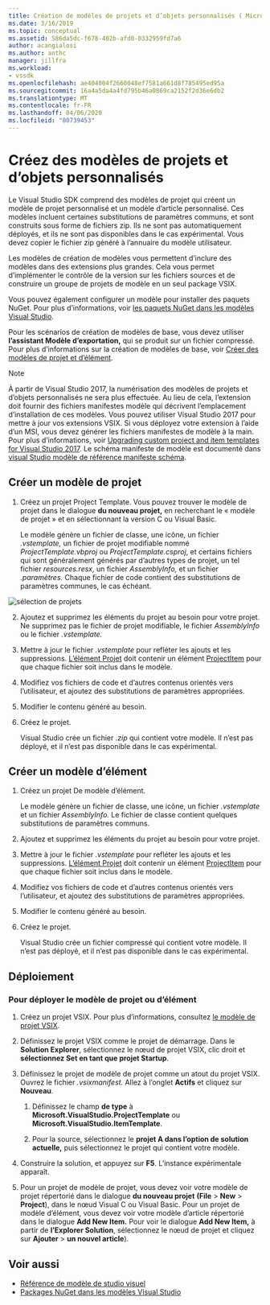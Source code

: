 ```yaml
---
title: Création de modèles de projets et d’objets personnalisés ( Microsoft Docs
ms.date: 3/16/2019
ms.topic: conceptual
ms.assetid: 586da5dc-f678-402b-afd0-0332959fd7a6
author: acangialosi
ms.author: anthc
manager: jillfra
ms.workload:
- vssdk
ms.openlocfilehash: ae404004f2660048ef7581a661d8f785495ed95a
ms.sourcegitcommit: 16a4a5da4a4fd795b46a0869ca2152f2d36e6db2
ms.translationtype: MT
ms.contentlocale: fr-FR
ms.lasthandoff: 04/06/2020
ms.locfileid: "80739453"
---
```

# <a name="create-custom-project-and-item-templates"></a>Créez des modèles de projets et d’objets personnalisés

Le Visual Studio SDK comprend des modèles de projet qui créent un modèle de projet personnalisé et un modèle d’article personnalisé. Ces modèles incluent certaines substitutions de paramètres communs, et sont construits sous forme de fichiers zip. Ils ne sont pas automatiquement déployés, et ils ne sont pas disponibles dans le cas expérimental. Vous devez copier le fichier zip généré à l’annuaire du modèle utilisateur.

Les modèles de création de modèles vous permettent d’inclure des modèles dans des extensions plus grandes. Cela vous permet d’implémenter le contrôle de la version sur les fichiers sources et de construire un groupe de projets de modèle en un seul package VSIX.

Vous pouvez également configurer un modèle pour installer des paquets NuGet. Pour plus d’informations, voir [les paquets NuGet dans les modèles Visual Studio](/nuget/visual-studio-extensibility/visual-studio-templates).

Pour les scénarios de création de modèles de base, vous devez utiliser **l’assistant Modèle d’exportation,** qui se produit sur un fichier compressé. Pour plus d’informations sur la création de modèles de base, voir [Créer des modèles de projet et d’élément](../ide/creating-project-and-item-templates.md).

> [!NOTE]
> À partir de Visual Studio 2017, la numérisation des modèles de projets et d’objets personnalisés ne sera plus effectuée. Au lieu de cela, l’extension doit fournir des fichiers manifestes modèle qui décrivent l’emplacement d’installation de ces modèles. Vous pouvez utiliser Visual Studio 2017 pour mettre à jour vos extensions VSIX. Si vous déployez votre extension à l’aide d’un MSI, vous devez générer les fichiers manifestes de modèle à la main. Pour plus d’informations, voir [Upgrading custom project and item templates for Visual Studio 2017](../extensibility/upgrading-custom-project-and-item-templates-for-visual-studio-2017.md). Le schéma manifeste de modèle est documenté dans [visual Studio modèle de référence manifeste schéma](../extensibility/visual-studio-template-manifest-schema-reference.md).

## <a name="create-a-project-template"></a>Créer un modèle de projet

1. Créez un projet Project Template. Vous pouvez trouver le modèle de projet dans le dialogue **du nouveau projet,** en recherchant le « modèle de projet » et en sélectionnant la version C ou Visual Basic.

     Le modèle génère un fichier de classe, une icône, un fichier *.vstemplate,* un fichier de projet modifiable nommé *ProjectTemplate.vbproj* ou *ProjectTemplate.csproj*, et certains fichiers qui sont généralement générés par d’autres types de projet, un tel fichier *resources.resx,* un fichier *AssemblyInfo,* et un fichier *.paramètres.* Chaque fichier de code contient des substitutions de paramètres communes, le cas échéant.

![sélection de projets](media/project-template-selection.png)

2. Ajoutez et supprimez les éléments du projet au besoin pour votre projet. Ne supprimez pas le fichier de projet modifiable, le fichier *AssemblyInfo* ou le fichier *.vstemplate.*

3. Mettre à jour le fichier *.vstemplate* pour refléter les ajouts et les suppressions. [L’élément Projet](../extensibility/project-element-visual-studio-templates.md) doit contenir un élément [ProjectItem](../extensibility/projectitem-element-visual-studio-item-templates.md) pour que chaque fichier soit inclus dans le modèle.

4. Modifiez vos fichiers de code et d’autres contenus orientés vers l’utilisateur, et ajoutez des substitutions de paramètres appropriées.

5. Modifier le contenu généré au besoin.

6. Créez le projet.

     Visual Studio crée un fichier *.zip* qui contient votre modèle. Il n’est pas déployé, et il n’est pas disponible dans le cas expérimental.

## <a name="create-an-item-template"></a>Créer un modèle d’élément

1. Créez un projet De modèle d’élément.

     Le modèle génère un fichier de classe, une icône, un fichier *.vstemplate* et un fichier *AssemblyInfo.* Le fichier de classe contient quelques substitutions de paramètres communs.

2. Ajoutez et supprimez les éléments du projet au besoin pour votre projet.

3. Mettre à jour le fichier *.vstemplate* pour refléter les ajouts et les suppressions. [L’élément Projet](../extensibility/project-element-visual-studio-templates.md) doit contenir un élément [ProjectItem](../extensibility/projectitem-element-visual-studio-item-templates.md) pour que chaque fichier soit inclus dans le modèle.

4. Modifiez vos fichiers de code et d’autres contenus orientés vers l’utilisateur, et ajoutez des substitutions de paramètres appropriées.

5. Modifier le contenu généré au besoin.

6. Créez le projet.

     Visual Studio crée un fichier compressé qui contient votre modèle. Il n’est pas déployé, et il n’est pas disponible dans le cas expérimental.

## <a name="deployment"></a>Déploiement

### <a name="to-deploy-the-project-or-item-template"></a>Pour déployer le modèle de projet ou d’élément

1. Créez un projet VSIX. Pour plus d’informations, consultez [le modèle de projet VSIX](../extensibility/vsix-project-template.md).

2. Définissez le projet VSIX comme le projet de démarrage. Dans le **Solution Explorer**, sélectionnez le nœud de projet VSIX, clic droit et **sélectionnez Set en tant que projet Startup**.

3. Définissez le projet de modèle de projet comme un atout du projet VSIX. Ouvrez le fichier *.vsixmanifest.* Allez à l’onglet **Actifs** et cliquez sur **Nouveau**.

    1. Définissez le champ **de type** à **Microsoft.VisualStudio.ProjectTemplate** ou **Microsoft.VisualStudio.ItemTemplate**.

    2. Pour la source, sélectionnez le **projet A dans l’option de solution actuelle,** puis sélectionnez le projet qui contient votre modèle.

4. Construire la solution, et appuyez sur **F5**. L’instance expérimentale apparaît.

5. Pour un projet de modèle de projet, vous devez voir votre modèle de projet répertorié dans le dialogue **du nouveau projet** **(File** > **New** > **Project**), dans le nœud Visual C ou Visual Basic. Pour un projet de modèle d’élément, vous devez voir votre modèle d’article répertorié dans le dialogue **Add New Item.** Pour voir le dialogue **Add New Item,** à partir de **l’Explorer Solution**, sélectionnez le nœud de projet et cliquez sur **Ajouter** > **un nouvel article**).

## <a name="see-also"></a>Voir aussi

- [Référence de modèle de studio visuel](../ide/creating-project-and-item-templates.md)
- [Packages NuGet dans les modèles Visual Studio](/nuget/visual-studio-extensibility/visual-studio-templates)
